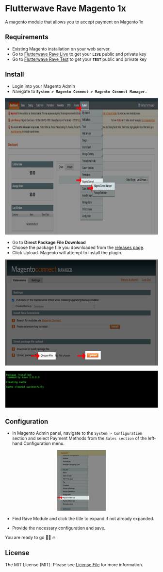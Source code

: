 # Flutterwave Rave Magento 1x

A magento module that allows you to accept payment on Magento 1x

## Requirements
- Existing Magento installation on your web server.
- Go to [Flutterwave Rave Live](https://rave.flutterwave.com) to get your **`LIVE`** public and private key
- Go to [Flutterwave Rave Test](https://raveappv2.herokuapp.com) to get your **`TEST`** public and private key

## Install
- Login into your Magento Admin
- Navigate to **`System > Magento Connect > Magento Connect Manager.`**
<p align="center">
 <img src="https://raw.githubusercontent.com/kingflamez/Magento-Rave/master/resources/img/step1.jpg" height="450"/>
</p>

- Go to **Direct Package File Download**
- Choose the package file you downloaded from the [releases page](https://github.com/kingflamez/Magento-Rave/releases).
- Click Upload. Magento will attempt to install the plugin.

<p align="center">
 <img src="https://raw.githubusercontent.com/kingflamez/Magento-Rave/master/resources/img/step2.jpg"  height="350"/>
</p>

<p align="center">
 <img src="https://raw.githubusercontent.com/kingflamez/Magento-Rave/master/resources/img/step3.jpg"/>
</p>

## Configuration
- In Magento Admin panel, navigate to the `System > Configuration` section and select Payment Methods from the `Sales section` of the left‐hand Configuration menu.

<p align="center">
 <img src="https://raw.githubusercontent.com/kingflamez/Magento-Rave/master/resources/img/step4.jpg"  height="200"/>
</p>

- Find Rave Module and click the title to expand if not already expanded.

- Provide the necessary configuration and save.

You are ready to go 💪🏿 🔥

## License
The MIT License (MIT). Please see [License File](LICENCE) for more information.